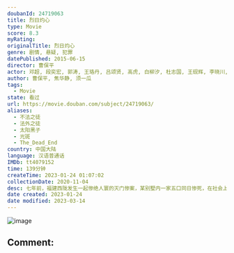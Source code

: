 ```yaml
---
doubanId: 24719063
title: 烈日灼心
type: Movie
score: 8.3
myRating: 
originalTitle: 烈日灼心
genre: 剧情, 悬疑, 犯罪
datePublished: 2015-06-15
director: 曹保平
actor: 邓超, 段奕宏, 郭涛, 王珞丹, 吕颂贤, 高虎, 白柳汐, 杜志国, 王砚辉, 李晓川, 叶青青, 林依婷, 徐玺涵, 颜北, 梁同裕, 汤杨, 保罗·沃利纳
author: 曹保平, 焦华静, 须一瓜
tags:
  - Movie
state: 看过
url: https://movie.douban.com/subject/24719063/
aliases:
  - 不法之徒
  - 法外之徒
  - 太阳黑子
  - 光斑
  - The_Dead_End
country: 中国大陆
language: 汉语普通话
IMDb: tt4079152
time: 139分钟
createTime: 2023-01-24 01:07:02
collectionDate: 2020-11-04
desc: 七年前，福建西陇发生一起惨绝人寰的灭门惨案，某别墅内一家五口同日惨死，在社会上引起极大的震动，然而此去经年，嫌疑人杨自道（郭涛饰）、辛小丰（邓超饰）、陈比觉（高虎饰）却依然逍遥法外。现如今，这三...
date created: 2023-01-24
date modified: 2023-03-14
---
```


![image](p2262236348.jpg)

Comment:
---
